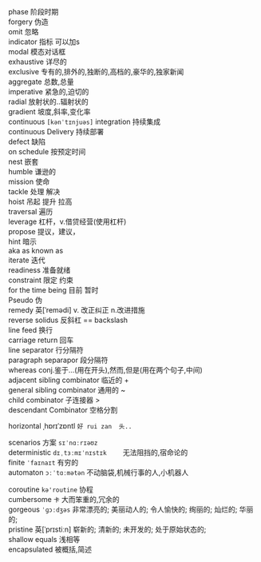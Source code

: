 phase                       阶段时期  
forgery                       伪造  
omit                        忽略  
indicator                       指标 可以加s  
modal                       模态对话框  
exhaustive                        详尽的  
exclusive                       专有的,排外的,独断的,高档的,豪华的,独家新闻  
aggregate                       总数,总量  
imperative                        紧急的,迫切的  
radial                        放射状的..辐射状的  
gradient                        坡度,斜率,变化率  
continuous                        `[kənˈtɪnjuəs]` integration  持续集成  
continuous Delivery                           持续部署   
defect                        缺陷  
on schedule                         按预定时间     
nest                        嵌套  
humble                        谦逊的  
mission                         使命   
tackle                          处理 解决  
hoist                       吊起 提升 拉高  
traversal                         遍历  
leverage                          杠杆，v.借贷经营(使用杠杆)  
propose                           提议，建议，  
hint                              暗示  
aka  as known as  
iterate                         迭代  
readiness                       准备就绪  
constraint                      限定 约束  
for the time being                      目前 暂时  
Pseudo                          伪  
remedy                          英[ˈremədi] v. 改正纠正 n.改进措施  
reverse solidus                         反斜杠   ==  backslash    
line feed                           换行   
carriage return                         回车   
line separator                          行分隔符    
paragraph  separapor                        段分隔符  
whereas                           conj.鉴于...(用在开头),然而,但是(用在两个句子,中间)    
adjacent sibling combinator      临近的   +  
general   sibling combinator     通用的   ~  
child combinator                 子连接器 >  
descendant Combinator            空格分割 ` `  

horizontal      ˌhɒrɪˈzɒntl    `好 rui zan  头..`  

scenarios  方案    `sɪˈnɑːrɪəʊz`  
deterministic        `dɪˌtɜːmɪˈnɪstɪk    `  无法阻挡的,宿命论的   
finite            `ˈfaɪnaɪt`  有穷的   
automaton     `ɔːˈtɑːmətən`  不动脑袋,机械行事的人,小机器人  

coroutine   `kə'routine`   协程  
cumbersome  `卡` 大而笨重的,冗余的  
gorgeous    `ˈɡɔːdʒəs`    非常漂亮的; 美丽动人的; 令人愉快的; 绚丽的; 灿烂的; 华丽的;  
pristine	英[ˈprɪstiːn]    崭新的; 清新的; 未开发的; 处于原始状态的;    
shallow equals    浅相等  
encapsulated      被概括,简述


















